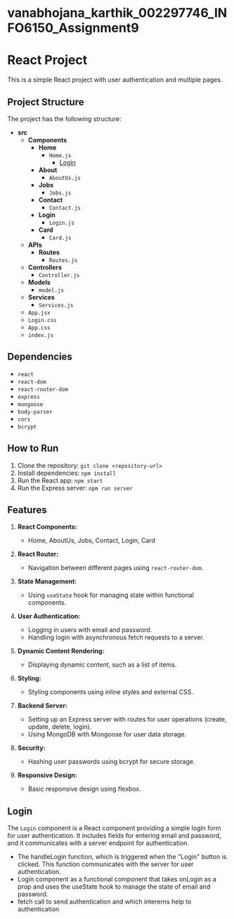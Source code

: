 # vanabhojana_karthik_002297746_INFO6150_Assignment9
# React Project

This is a simple React project with user authentication and multiple pages.

## Project Structure

The project has the following structure:

- **src**
  - **Components**
    - **Home**
      - `Home.js`
        - [Login](#Login)
    - **About**
      - `AboutUs.js`
    - **Jobs**
      - `Jobs.js`
    - **Contact**
      - `Contact.js`
    - **Login**
      - `Login.js`
    - **Card**
      - `Card.js`
  - **APIs**
    - **Routes**
      - `Routes.js`
  - **Controllers**
    - `Controller.js`
  - **Models**
    - `model.js`
  - **Services**
    - `Services.js`
  - `App.jsx`
  - `Login.css`
  - `App.css`
  - `index.js`
  
## Dependencies

- `react`
- `react-dom`
- `react-router-dom`
- `express`
- `mongoose`
- `body-parser`
- `cors`
- `bcrypt`

## How to Run

1. Clone the repository: `git clone <repository-url>`
2. Install dependencies: `npm install`
3. Run the React app: `npm start`
4. Run the Express server: `npm run server`

## Features

1. **React Components:**
   - Home, AboutUs, Jobs, Contact, Login, Card

2. **React Router:**
   - Navigation between different pages using `react-router-dom`.

3. **State Management:**
   - Using `useState` hook for managing state within functional components.

4. **User Authentication:**
   - Logging in users with email and password.
   - Handling login with asynchronous fetch requests to a server.

5. **Dynamic Content Rendering:**
   - Displaying dynamic content, such as a list of items.

6. **Styling:**
   - Styling components using inline styles and external CSS.

7. **Backend Server:**
   - Setting up an Express server with routes for user operations (create, update, delete, login).
   - Using MongoDB with Mongoose for user data storage.

8. **Security:**
   - Hashing user passwords using bcrypt for secure storage.

9. **Responsive Design:**
   - Basic responsive design using flexbox.

## Login
The `Login` component is a React component providing a simple login form for user authentication. It includes fields for entering email and password, and it communicates with a server endpoint for authentication.
- The handleLogin function, which is triggered when the "Login" button is clicked. This function communicates with the server for user authentication.
- Login component as a functional component that takes onLogin as a prop and uses the useState hook to manage the state of email and password.
- fetch call to send authentication and which intererns help to authentication

